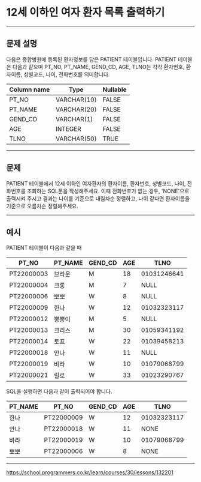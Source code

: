 # 12세 이하인 여자 환자 목록 출력하기

---

## 문제 설명

다음은 종합병원에 등록된 환자정보를 담은 PATIENT 테이블입니다. PATIENT 테이블은 다음과 같으며 PT_NO, PT_NAME, GEND_CD, AGE, TLNO는 각각 환자번호, 환자이름, 성별코드, 나이, 전화번호를 의미합니다.

| Column name |    Type    | Nullable |
|-------------|------------|----------|
|   PT_NO     | VARCHAR(10)|  FALSE   |
|  PT_NAME    | VARCHAR(20)|  FALSE   |
|  GEND_CD    | VARCHAR(1) |  FALSE   |
|    AGE      |  INTEGER   |  FALSE   |
|    TLNO     | VARCHAR(50)|   TRUE   |

---

## 문제

PATIENT 테이블에서 12세 이하인 여자환자의 환자이름, 환자번호, 성별코드, 나이, 전화번호를 조회하는 SQL문을 작성해주세요. 이때 전화번호가 없는 경우, 'NONE'으로 출력시켜 주시고 결과는 나이를 기준으로 내림차순 정렬하고, 나이 같다면 환자이름을 기준으로 오름차순 정렬해주세요.



---

## 예시

PATIENT 테이블이 다음과 같을 때

|   PT_NO   | PT_NAME | GEND_CD | AGE |     TLNO     |
|-----------|---------|---------|-----|--------------|
| PT22000003 |  브라운  |    M    |  18 | 01031246641  |
| PT22000004 |   크롱   |    M    |  7  |    NULL      |
| PT22000006 |   뽀뽀   |    W    |  8  |    NULL      |
| PT22000009 |   한나   |    W    |  12 | 01032323117  |
| PT22000012 |  뿡뿡이  |    M    |  5  |    NULL      |
| PT22000013 |  크리스  |    M    |  30 | 01059341192  |
| PT22000014 |   토프   |    W    |  22 | 01039458213  |
| PT22000018 |   안나   |    W    |  11 |    NULL      |
| PT22000019 |   바라   |    W    |  10 | 01079068799  |
| PT22000021 |   릴로   |    W    |  33 | 01023290767  |


SQL을 실행하면 다음과 같이 출력되어야 합니다.

| PT_NAME |   PT_NO   | GEND_CD | AGE |     TLNO     |
|---------|-----------|---------|-----|--------------|
|   한나   | PT22000009 |    W    |  12 | 01032323117  |
|   안나   | PT22000018 |    W    |  11 |    NONE      |
|   바라   | PT22000019 |    W    |  10 | 01079068799  |
|   뽀뽀   | PT22000006 |    W    |  8  |    NONE      |



---

https://school.programmers.co.kr/learn/courses/30/lessons/132201
